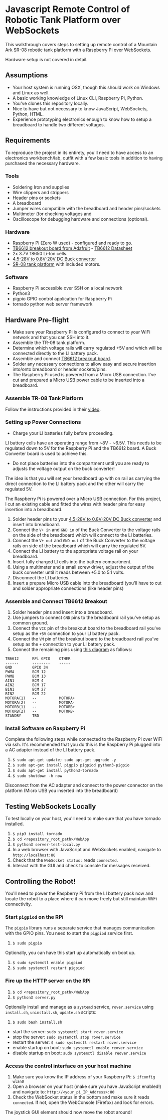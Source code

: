 # Javascript Remote Control of Robotic Tank Platform over WebSockets

This walkthrough covers steps to setting up remote control of a Mountain Ark SR-08 robotic tank platform with a Raspberry Pi over WebSockets.

Hardware setup is not covered in detail.

## Assumptions

* Your host system is running OSX, though this should work on  Windows and Linux as well.
* A basic working knowledge of Linux CLI, Raspberry Pi, Python.
* You've clones this repository locally.
* Nice to have but not necessary to know JavaScript, WebSockets, Python, HTML.
* Experience prototyping electronics enough to know how to setup a breadboard to handle two different voltages.

## Requirements

To reproduce the project in its entirety, you'll need to have access to an electronics workbench/lab, outfit with a few basic tools in addition to having purchased the necessary hardware.

### Tools

* Soldering Iron and supplies
* Wire clippers and strippers
* Header pins or sockets
* A breadboard
* Jumper wires compatible with the breadboard and header pins/sockets
* Multimeter (for checking voltages and 
* Oscilloscope for debugging hardware and connections (optional).

### Hardware

* Raspberry Pi (Zero W used) - configured and ready to go.
* [TB6612 breakout board from Adafruit](https://www.adafruit.com/product/2448) - [TB6612 Datasheet](resources/TB6612FNG_datasheet_en_20121101.pdf)
* 2x 3.7V 18650 Li-Ion cells.
* [4.5-28V to 0.8V-20V DC Buck converter](https://www.amazon.com/gp/product/B01MQGMOKI/)
* [SR-08 tank platform](https://www.amazon.com/gp/product/B07JPL6MHR/) with included motors.

### Software

* Raspberry Pi accessible over SSH on a local network
* Python3
* pigpio GPIO control application for Raspberry Pi
* tornado python web server framework

## Hardware Pre-flight

* Make sure your Raspberry Pi is configured to connect to your WiFi network and that you can SSH into it.
* Assemble the TR-08 tank platform.
* Determine which voltage rails will carry regulated +5V and which will be connected directly to the LI battery pack.
* Assemble and connect [TB6612 breakout board](https://www.adafruit.com/product/2448).
* Solder any necessary connections to allow easy and secure insertion into/onto breadboard or header sockets/pins.
* The Raspberry Pi used is powered from a Micro USB connection. I've cut and prepared a Micro USB power cable to be inserted into a breadboard.

### Assemble TR-08 Tank Platform

Follow the instructions provided in their [video](https://www.youtube.com/watch?v=wATykzn6Z34).

### Setting up Power Connections

* Charge your LI batteries fully before proceeding.

LI battery cells have an operating range from ~8V - ~6.5V. This needs to be regulated down to 5V for the Raspberry Pi and the TB6612 board. A Buck Converter board is used to achieve this. 

* Do not place batteries into the compartment until you are ready to adjusts the voltage output on the buck converter!

The idea is that you will set your breadboard up with on rail as carrying the direct connection to the LI battery pack and the other will carry the regulated 5V.

The Raspberry Pi is powered over a Micro USB connection. For this project, I cut an existing cable and fitted the wires with header pins for easy insertion into a breadboard.

1. Solder header pins to your [4.5-28V to 0.8V-20V DC Buck converter](https://www.amazon.com/gp/product/B01MQGMOKI/) and insert into breadboard.
1. Connect the `V+ in` and `GND in` of the Buck Converter to the voltage rails on the side of the breadboard which will connect to the LI batteries.
1. Connect the `V+ out` and `GND out` of the Buck Converter to the voltage rails on side of the breadboard which will carry the regulated 5V.
1. Connect the LI battery to the appropriate voltage rail on your breadboard.
1. Insert fully charged LI cells into the battery compartment.
1. Using a multimeter and a small screw driver, adjust the output of the buck converter until it reads between +5.0 to 5.1 volts.
1. Disconnect the LI batteries.
1. Insert a prepare Micro USB cable into the breadboard (you'll have to cut and solder appropriate connections (like header pins)

### Assemble and Connect TB6612 Breakout

1. Solder header pins and insert into a breadboard.
1. Use jumpers to connect `GND` pins to the breadboard rail you've setup as common ground.
1. Connect the `VCC` pin of the breakout board to the breadboard rail you've setup as the `+5V` connection to your LI battery pack. 
1. Connect the `VM` pin of the breakout board to the breadboard rail you've setup as the `+` connection to your LI battery pack.
1. Connect the remaining pins using [this diagram](https://pinout.xyz/) as follows:

```
TB6612		RPi GPIO	OTHER
------		--------	-----
GND 		GPIO 34
PWMA		BCM 12
PWMB		BCM 13
AIN1		BCM 4
AIN2		BCM 17
BIN1		BCM 27
BIN2		BCM 22
MOTORA(1)	--			MOTORA+
MOTORA(2)	--			MOTORA-
MOTORB(1)	--			MOTORB+
MOTORB(2)	--			MOTORB-
STANDBY		TBD
```

### Install Software on Raspberry Pi

Complete the following steps while connected to the Raspberry Pi over WiFi via ssh. It's recommended that you do this is the Raspberry Pi plugged into a AC adapter instead of the LI battery pack.

1. `$ sudo apt-get update; sudo apt-get upgrade -y`
1. `$ sudo apt-get install pigpio pigpiod python3-pigpio`
1. `$ sudo apt-get install python3-tornado` 
1. `$ sudo shutdown -h now`

Disconnect from the AC adapter and connect to the power connector on the platform (Micro USB you inserted into the breadboard)

## Testing WebSockets Locally

To test locally on your host, you'll need to make sure that you have tornado installed.

1. `$ pip3 install tornado`
1. `$ cd <repository_root_path>/WebApp`
1. `$ python3 server-test-local.py`
1. In a web browser with JavaScript and WebSockets enabled, navigate to `http://localhost:80`
1. Check that the `WebSocket status:` reads `connected`.
1. Interact with the GUI and check to console for messages received.

## Controlling the Robot!

You'll need to power the Raspberry Pi from the LI battery pack now and locate the robot to a place where it can move freely but still maintain WiFi connectivity.

### Start `pigpiod` on the RPi

The `pigpio` library runs a separate service that manages communication with the GPIO pins. You need to start the `pigpiod` service first.

1. `$ sudo pigpio`

Optionally, you can have this start up automatically on boot up.

1. `$ sudo systemctl enable pigpiod`
1. `$ sudo systemctl restart pigpiod`


### Fire up the HTTP server on the RPi

1. `$ cd <repository_root_path>/WebApp`
1. `$ python3 server.py`

Optionally install and manage as a `systemd` service, `rover.service` using `install.sh`, `uninstall.sh`, `update.sh` scripts:

1. `$ sudo bash install.sh`

* start the server: `sudo systemctl start rover.service`
* stop the server: `sudo systemctl stop rover.service`
* restart the server: `$ sudo systemctl restart rover.service`
* enable startup on boot: `sudo systemctl enable reover.service`
* disable startup on boot: `sudo systemctl disable reover.service`

### Access the control interface on your host machine

1. Make sure you know the IP address of your Raspberry Pi: `$ ifconfig wlan0`
1. Open a browser on your host (make sure you have JavaScript enabled!) and navigate to: `http://<your_pi_IP_Address>:80`
1. Check the WebSocket status in the bottom and make sure it reads `connected`. If not, open the WebConsole (Firefox) and look for errors.

The joystick GUI element should now move the robot around!
